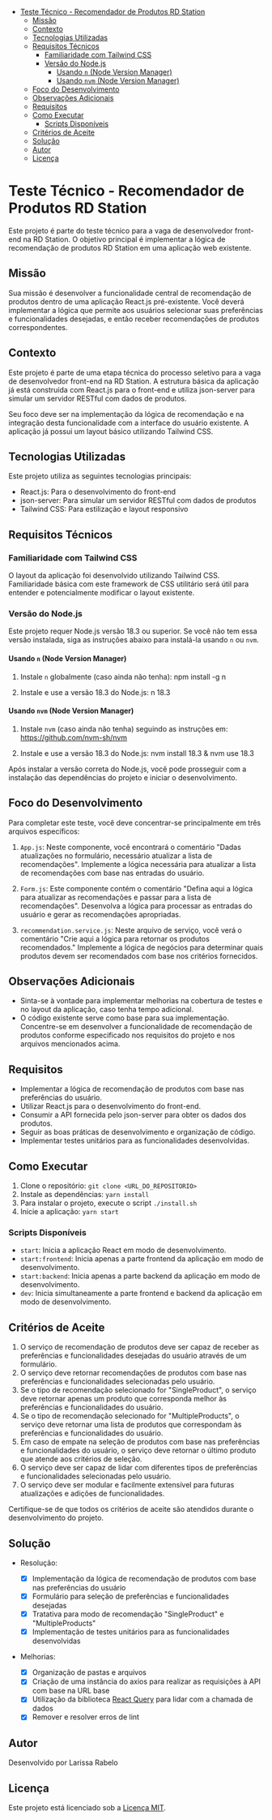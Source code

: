 - [Teste Técnico - Recomendador de Produtos RD Station](#teste-técnico---recomendador-de-produtos-rd-station)
  - [Missão](#missão)
  - [Contexto](#contexto)
  - [Tecnologias Utilizadas](#tecnologias-utilizadas)
  - [Requisitos Técnicos](#requisitos-técnicos)
    - [Familiaridade com Tailwind CSS](#familiaridade-com-tailwind-css)
    - [Versão do Node.js](#versão-do-nodejs)
      - [Usando `n` (Node Version Manager)](#usando-n-node-version-manager)
      - [Usando `nvm` (Node Version Manager)](#usando-nvm-node-version-manager)
  - [Foco do Desenvolvimento](#foco-do-desenvolvimento)
  - [Observações Adicionais](#observações-adicionais)
  - [Requisitos](#requisitos)
  - [Como Executar](#como-executar)
    - [Scripts Disponíveis](#scripts-disponíveis)
  - [Critérios de Aceite](#critérios-de-aceite)
  - [Solução](#solução)
  - [Autor](#autor)
  - [Licença](#licença)

# Teste Técnico - Recomendador de Produtos RD Station

Este projeto é parte do teste técnico para a vaga de desenvolvedor front-end na RD Station. O objetivo principal é implementar a lógica de recomendação de produtos RD Station em uma aplicação web existente.

## Missão

Sua missão é desenvolver a funcionalidade central de recomendação de produtos dentro de uma aplicação React.js pré-existente. Você deverá implementar a lógica que permite aos usuários selecionar suas preferências e funcionalidades desejadas, e então receber recomendações de produtos correspondentes.

## Contexto

Este projeto é parte de uma etapa técnica do processo seletivo para a vaga de desenvolvedor front-end na RD Station. A estrutura básica da aplicação já está construída com React.js para o front-end e utiliza json-server para simular um servidor RESTful com dados de produtos.

Seu foco deve ser na implementação da lógica de recomendação e na integração desta funcionalidade com a interface do usuário existente. A aplicação já possui um layout básico utilizando Tailwind CSS.

## Tecnologias Utilizadas

Este projeto utiliza as seguintes tecnologias principais:

- React.js: Para o desenvolvimento do front-end
- json-server: Para simular um servidor RESTful com dados de produtos
- Tailwind CSS: Para estilização e layout responsivo

## Requisitos Técnicos

### Familiaridade com Tailwind CSS

O layout da aplicação foi desenvolvido utilizando Tailwind CSS. Familiaridade básica com este framework de CSS utilitário será útil para entender e potencialmente modificar o layout existente.

### Versão do Node.js

Este projeto requer Node.js versão 18.3 ou superior. Se você não tem essa versão instalada, siga as instruções abaixo para instalá-la usando `n` ou `nvm`.

#### Usando `n` (Node Version Manager)

1. Instale `n` globalmente (caso ainda não tenha): npm install -g n

2. Instale e use a versão 18.3 do Node.js: n 18.3

#### Usando `nvm` (Node Version Manager)

1. Instale `nvm` (caso ainda não tenha) seguindo as instruções em: <https://github.com/nvm-sh/nvm>

2. Instale e use a versão 18.3 do Node.js: nvm install 18.3 & nvm use 18.3

Após instalar a versão correta do Node.js, você pode prosseguir com a instalação das dependências do projeto e iniciar o desenvolvimento.

## Foco do Desenvolvimento

Para completar este teste, você deve concentrar-se principalmente em três arquivos específicos:

1. `App.js`: Neste componente, você encontrará o comentário "Dadas atualizações no formulário, necessário atualizar a lista de recomendações". Implemente a lógica necessária para atualizar a lista de recomendações com base nas entradas do usuário.

2. `Form.js`: Este componente contém o comentário "Defina aqui a lógica para atualizar as recomendações e passar para a lista de recomendações". Desenvolva a lógica para processar as entradas do usuário e gerar as recomendações apropriadas.

3. `recommendation.service.js`: Neste arquivo de serviço, você verá o comentário "Crie aqui a lógica para retornar os produtos recomendados." Implemente a lógica de negócios para determinar quais produtos devem ser recomendados com base nos critérios fornecidos.

## Observações Adicionais

- Sinta-se à vontade para implementar melhorias na cobertura de testes e no layout da aplicação, caso tenha tempo adicional.
- O código existente serve como base para sua implementação. Concentre-se em desenvolver a funcionalidade de recomendação de produtos conforme especificado nos requisitos do projeto e nos arquivos mencionados acima.

## Requisitos

- Implementar a lógica de recomendação de produtos com base nas preferências do usuário.
- Utilizar React.js para o desenvolvimento do front-end.
- Consumir a API fornecida pelo json-server para obter os dados dos produtos.
- Seguir as boas práticas de desenvolvimento e organização de código.
- Implementar testes unitários para as funcionalidades desenvolvidas.

## Como Executar

1. Clone o repositório: `git clone <URL_DO_REPOSITORIO>`
2. Instale as dependências: `yarn install`
3. Para instalar o projeto, execute o script `./install.sh`
4. Inicie a aplicação: `yarn start`

### Scripts Disponíveis

- `start`: Inicia a aplicação React em modo de desenvolvimento.
- `start:frontend`: Inicia apenas a parte frontend da aplicação em modo de desenvolvimento.
- `start:backend`: Inicia apenas a parte backend da aplicação em modo de desenvolvimento.
- `dev`: Inicia simultaneamente a parte frontend e backend da aplicação em modo de desenvolvimento.

## Critérios de Aceite

1. O serviço de recomendação de produtos deve ser capaz de receber as preferências e funcionalidades desejadas do usuário através de um formulário.
2. O serviço deve retornar recomendações de produtos com base nas preferências e funcionalidades selecionadas pelo usuário.
3. Se o tipo de recomendação selecionado for "SingleProduct", o serviço deve retornar apenas um produto que corresponda melhor às preferências e funcionalidades do usuário.
4. Se o tipo de recomendação selecionado for "MultipleProducts", o serviço deve retornar uma lista de produtos que correspondam às preferências e funcionalidades do usuário.
5. Em caso de empate na seleção de produtos com base nas preferências e funcionalidades do usuário, o serviço deve retornar o último produto que atende aos critérios de seleção.
6. O serviço deve ser capaz de lidar com diferentes tipos de preferências e funcionalidades selecionadas pelo usuário.
7. O serviço deve ser modular e facilmente extensível para futuras atualizações e adições de funcionalidades.

Certifique-se de que todos os critérios de aceite são atendidos durante o desenvolvimento do projeto.

## Solução

- Resolução:

  - [x] Implementação da lógica de recomendação de produtos com base nas preferências do usuário
  - [x] Formulário para seleção de preferências e funcionalidades desejadas
  - [x] Tratativa para modo de recomendação "SingleProduct" e "MultipleProducts"
  - [x] Implementação de testes unitários para as funcionalidades desenvolvidas

- Melhorias:
  - [x] Organização de pastas e arquivos
  - [x] Criação de uma instância do axios para realizar as requisições à API com base na URL base
  - [x] Utilização da biblioteca [React Query](https://react-query.tanstack.com/) para lidar com a chamada de dados
  - [x] Remover e resolver erros de lint

## Autor

Desenvolvido por Larissa Rabelo

## Licença

Este projeto está licenciado sob a [Licença MIT](LICENSE).
